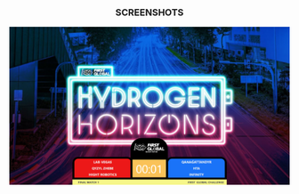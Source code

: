 <div align="center">
  <h3 align="center">SCREENSHOTS</h3>
  <div class="screenshots">
    <img src="https://raw.githubusercontent.com/dr-kto/FGC-2023-SCREEN/main/media/fgc-screen.png" alt="screenshot" />
  </div>
</div>
